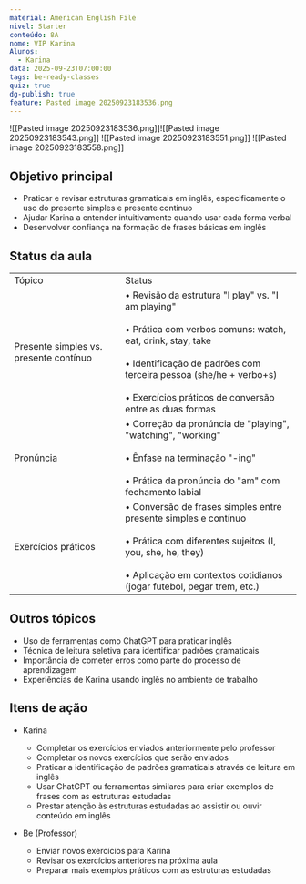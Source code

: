 ```yaml
---
material: American English File
nivel: Starter
conteúdo: 8A
nome: VIP Karina
Alunos:
  - Karina
data: 2025-09-23T07:00:00
tags: be-ready-classes
quiz: true
dg-publish: true
feature: Pasted image 20250923183536.png
---
```

![[Pasted image 20250923183536.png]]![[Pasted image 20250923183543.png]]
![[Pasted image 20250923183551.png]]
![[Pasted image 20250923183558.png]]

 ## Objetivo principal

- Praticar e revisar estruturas gramaticais em inglês, especificamente o uso do presente simples e presente contínuo
- Ajudar Karina a entender intuitivamente quando usar cada forma verbal
- Desenvolver confiança na formação de frases básicas em inglês

## Status da aula

|                                        |                                                                                                                                                                                                                                                              |
| -------------------------------------- | ------------------------------------------------------------------------------------------------------------------------------------------------------------------------------------------------------------------------------------------------------------ |
| Tópico                                 | Status                                                                                                                                                                                                                                                       |
| Presente simples vs. presente contínuo | • Revisão da estrutura "I play" vs. "I am playing"<br><br>• Prática com verbos comuns: watch, eat, drink, stay, take<br><br>• Identificação de padrões com terceira pessoa (she/he + verbo+s)<br><br>• Exercícios práticos de conversão entre as duas formas |
| Pronúncia                              | • Correção da pronúncia de "playing", "watching", "working"<br><br>• Ênfase na terminação "-ing"<br><br>• Prática da pronúncia do "am" com fechamento labial                                                                                                 |
| Exercícios práticos                    | • Conversão de frases simples entre presente simples e contínuo<br><br>• Prática com diferentes sujeitos (I, you, she, he, they)<br><br>• Aplicação em contextos cotidianos (jogar futebol, pegar trem, etc.)                                                |

## Outros tópicos

- Uso de ferramentas como ChatGPT para praticar inglês
- Técnica de leitura seletiva para identificar padrões gramaticais
- Importância de cometer erros como parte do processo de aprendizagem
- Experiências de Karina usando inglês no ambiente de trabalho

## Itens de ação

- Karina
    
    - Completar os exercícios enviados anteriormente pelo professor
    - Completar os novos exercícios que serão enviados
    - Praticar a identificação de padrões gramaticais através de leitura em inglês
    - Usar ChatGPT ou ferramentas similares para criar exemplos de frases com as estruturas estudadas
    - Prestar atenção às estruturas estudadas ao assistir ou ouvir conteúdo em inglês
- Be (Professor)
    
    - Enviar novos exercícios para Karina
    - Revisar os exercícios anteriores na próxima aula
    - Preparar mais exemplos práticos com as estruturas estudadas